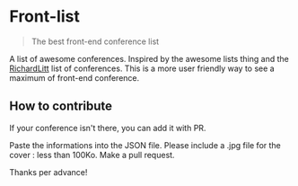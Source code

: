 # Front-list

> The best front-end conference list

A list of awesome conferences. Inspired by the awesome lists thing and the [RichardLitt](https://github.com/RichardLitt/awesome-conferences) list of conferences.
This is a more user friendly way to see a maximum of front-end conference.

## How to contribute

If your conference isn't there, you can add it with PR.

Paste the informations into the JSON file.
Please include a .jpg file for the cover : less than 100Ko.
Make a pull request.

Thanks per advance!

